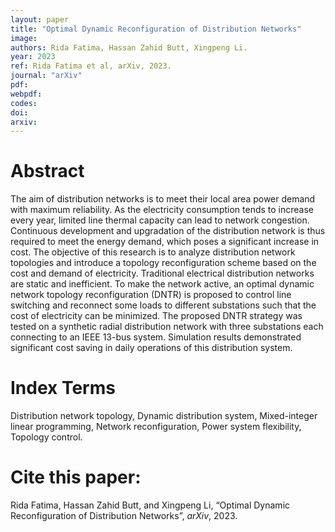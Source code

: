```yaml
---
layout: paper
title: "Optimal Dynamic Reconfiguration of Distribution Networks"
image: 
authors: Rida Fatima, Hassan Zahid Butt, Xingpeng Li.
year: 2023
ref: Rida Fatima et al, arXiv, 2023. 
journal: "arXiv"
pdf: 
webpdf: 
codes: 
doi: 
arxiv: 
---
```


# Abstract
The aim of distribution networks is to meet their local area power demand with maximum reliability. As the electricity consumption tends to increase every year, limited line thermal capacity can lead to network congestion. Continuous development and upgradation of the distribution network is thus required to meet the energy demand, which poses a significant increase in cost. The objective of this research is to analyze distribution network topologies and introduce a topology reconfiguration scheme based on the cost and demand of electricity. Traditional electrical distribution networks are static and inefficient. To make the network active, an optimal dynamic network topology reconfiguration (DNTR) is proposed to control line switching and reconnect some loads to different substations such that the cost of electricity can be minimized. The proposed DNTR strategy was tested on a synthetic radial distribution network with three substations each connecting to an IEEE 13-bus system. Simulation results demonstrated significant cost saving in daily operations of this distribution system.

# Index Terms
Distribution network topology, Dynamic distribution system, Mixed-integer linear programming, Network reconfiguration, Power system flexibility, Topology control.

# Cite this paper:
Rida Fatima, Hassan Zahid Butt, and Xingpeng Li, “Optimal Dynamic Reconfiguration of Distribution Networks”, *arXiv*, 2023.
